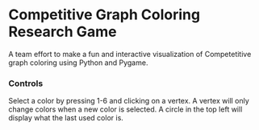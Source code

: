 # Competitive Graph Coloring Research Game


A team effort to make a fun and interactive visualization of Competetitive graph coloring using Python and Pygame.

### Controls
Select a color by pressing 1-6 and clicking on a vertex.
A vertex will only change colors when a new color is selected.
A circle in the top left will display what the last used color is.
